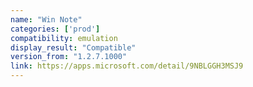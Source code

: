 ```yaml
---
name: "Win Note"
categories: ['prod']
compatibility: emulation
display_result: "Compatible"
version_from: "1.2.7.1000"
link: https://apps.microsoft.com/detail/9NBLGGH3MSJ9
---
```

